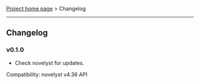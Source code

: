[Project home page](index) > Changelog

------------------------------------------------------------------------

## Changelog


### v0.1.0

- Check novelyst for updates.

Compatibility: novelyst v4.36 API
